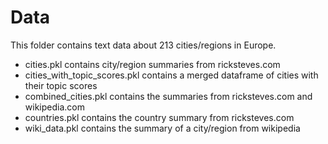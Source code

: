# Data
This folder contains text data about 213 cities/regions in Europe. 

* cities.pkl contains city/region summaries from ricksteves.com
* cities_with_topic_scores.pkl contains a merged dataframe of cities with their topic scores
* combined_cities.pkl contains the summaries from ricksteves.com and wikipedia.com
* countries.pkl contains the country summary from ricksteves.com
* wiki_data.pkl contains the summary of a city/region from wikipedia